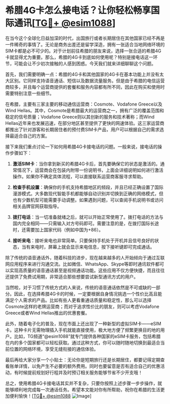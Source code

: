 # 希腊4G卡怎么接电话？让你轻松畅享国际通讯[[TG💪+ @esim1088](https://t.me/s/esim1088)]

在当今这个全球化日益加深的时代，出国旅行或者长期居住在其他国家已经不再是一件稀奇的事情了。无论是商务出差还是留学深造，拥有一张适合当地网络环境的SIM卡都是必不可少的。对于计划前往希腊的朋友来说，选择一张合适的希腊4G卡就显得尤为重要。那么，希腊的4G卡到底如何使用呢？特别是接电话这一环节，可能会让不少初次接触的人感到困惑。今天我们就来详细聊聊这个问题。

首先，我们需要明确一点：希腊的4G卡和其他国家的4G卡在基本功能上并没有太大区别。它同样支持语音通话、短信以及数据流量服务。但是由于希腊的电信运营商较多，并且每个运营商提供的套餐和服务内容都有所不同，因此在购买和使用时需要特别注意一些细节。

在希腊，主要有三家主要的移动通信运营商：Cosmote、Vodafone Greece以及Wind Hellas。其中，Cosmote是希腊最大的运营商之一，拥有广泛的覆盖范围和稳定的信号质量；Vodafone Greece则以其创新的服务和技术著称；而Wind Hellas近年来也发展迅速，在部分地区甚至提供了更快的网速体验。这三家运营商都推出了针对游客和长期居住者的预付费SIM卡产品，用户可以根据自己的需求选择最适合自己的方案。

接下来我们重点讨论一下如何用希腊4G卡接电话的问题。一般来说，接电话的操作步骤如下：

1. **激活SIM卡**：当你拿到新买的希腊4G卡后，首先要确保它的状态是激活的。通常情况下，运营商会在包装内附带一份说明书，上面会详细说明如何进行激活操作。如果你不确定具体流程，可以直接联系运营商客服寻求帮助。

2. **检查手机设置**：确保你的手机支持希腊地区的频段，并且已经正确设置了国际漫游模式。大多数现代智能手机都能够自动识别并切换到正确的网络模式，但也有少数机型可能需要手动调整。如果遇到问题，可以查阅手机说明书或访问相关品牌官网获取指导。

3. **拨打电话**：当一切准备就绪之后，就可以开始正常使用了。拨打电话的方法与国内完全相同——只需输入对方号码即可。需要注意的是，在拨打国际长途时，还需要加上国家代码（例如中国为+86）。

4. **接听来电**：接听来电也非常简单。只要保持手机处于开机并且信号良好的状态，当有来电时，屏幕上就会显示来电信息，按下接听键即可完成通话。

除了传统的语音通话外，随着科技的进步，现在越来越多的人开始倾向于通过互联网应用程序来进行沟通交流。比如微信、WhatsApp、Skype等即时通讯软件都可以实现高质量的语音通话甚至是视频通话功能。这些应用不仅方便快捷，而且往往还提供了免费试用期，非常适合那些想要尝试新型通讯方式的用户。

当然啦，对于习惯了传统方式的人来说，传统的语音通话依然是不可或缺的一部分。因此，在选择希腊4G卡的时候，一定要根据自身情况挑选一个性价比高且能满足个人需求的产品。比如有些人更看重通话质量和稳定性，那么可以选择Cosmote这样的老牌运营商；而对于追求性价比的朋友，则可以考虑Vodafone Greece或者Wind Hellas推出的优惠套餐。

此外，随着电子化的普及，现在市面上还出现了一种新型的虚拟SIM卡——eSIM卡。这种卡片无需物理插入手机就能直接使用，极大地方便了频繁更换目的地的用户。比如，TG频道“@esim1088”就专门提供各种国家的eSIM卡服务，包括希腊在内的多个国家都可以轻松获取。通过这种方式，你可以随时随地切换到最适合当前位置的网络环境，享受无缝衔接的通信体验。

最后再给大家分享一个小贴士：无论你是短期旅行还是长期居住，都要记得定期查看账单详情，以免产生不必要的额外费用。同时也要留意是否有适合自己的优惠活动，有时候提前规划好行程并及时预订相关服务能够节省不少开支哦！

总之，使用希腊4G卡接电话其实并不复杂，只要你按照上述步骤一步步操作，就能够顺利地完成每一次通话任务。希望本文能对你有所帮助，祝你在希腊的生活更加便利愉快！[[TG💪+ @esim1088](https://t.me/s/esim1088) ![Image](https://i.postimg.cc/4NQfJmqS/Snipaste-2025-05-13-00-14-12.png)]